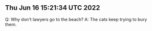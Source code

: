 ## Thu Jun 16 15:21:34 UTC 2022

Q:	Why don't lawyers go to the beach?
A:	The cats keep trying to bury them.
